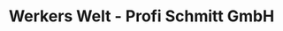 ---
title: "Werkers Welt - Profi Schmitt GmbH"
url: /straubenhardt/werkers-welt-profi-schmitt-gmbh/
shop: Baumarkt
---